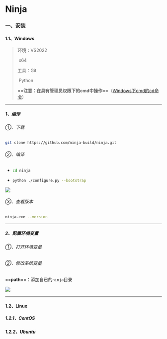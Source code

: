 # Ninja

### 一、安装

#### 1.1、Windows

> 环境：VS2022
>
> ​			x64
>
> 工具：Git
>
> ​			Python
>
> **==注意：在具有管理员权限下的cmd中操作==**（[Windows下cmd的cd命令](https://blog.csdn.net/zdy219727/article/details/98605287)）

---

##### 1、编译

###### ①、下载

```bash
git clone https://github.com/ninja-build/ninja.git
```

###### ②、编译

- ```bash
  cd ninja
  ```

- ```bash
  python ./configure.py --bootstrap
  ```

<!--编译成功-->

![](https://pic.imgdb.cn/item/63e5fe664757feff3301d87b.png)

###### ③、查看版本

```bash
ninja.exe --version
```

---

##### 2、配置环境变量

###### ①、打开环境变量

###### ②、修改系统变量

==**path**==：添加自已的`ninja`目录

![](https://pic.imgdb.cn/item/63e602754757feff33089de2.png)

---

#### 1.2、Linux

##### 1.2.1、CentOS



##### 1.2.2、Ubuntu